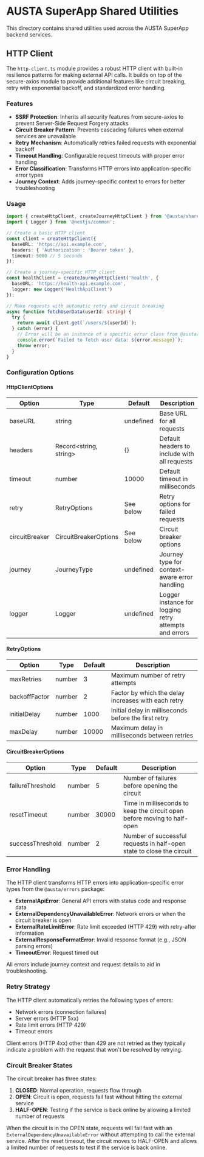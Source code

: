# AUSTA SuperApp Shared Utilities

This directory contains shared utilities used across the AUSTA SuperApp backend services.

## HTTP Client

The `http-client.ts` module provides a robust HTTP client with built-in resilience patterns for making external API calls. It builds on top of the secure-axios module to provide additional features like circuit breaking, retry with exponential backoff, and standardized error handling.

### Features

- **SSRF Protection**: Inherits all security features from secure-axios to prevent Server-Side Request Forgery attacks
- **Circuit Breaker Pattern**: Prevents cascading failures when external services are unavailable
- **Retry Mechanism**: Automatically retries failed requests with exponential backoff
- **Timeout Handling**: Configurable request timeouts with proper error handling
- **Error Classification**: Transforms HTTP errors into application-specific error types
- **Journey Context**: Adds journey-specific context to errors for better troubleshooting

### Usage

```typescript
import { createHttpClient, createJourneyHttpClient } from '@austa/shared/utils/http-client';
import { Logger } from '@nestjs/common';

// Create a basic HTTP client
const client = createHttpClient({
  baseURL: 'https://api.example.com',
  headers: { 'Authorization': 'Bearer token' },
  timeout: 5000 // 5 seconds
});

// Create a journey-specific HTTP client
const healthClient = createJourneyHttpClient('health', {
  baseURL: 'https://health-api.example.com',
  logger: new Logger('HealthApiClient')
});

// Make requests with automatic retry and circuit breaking
async function fetchUserData(userId: string) {
  try {
    return await client.get(`/users/${userId}`);
  } catch (error) {
    // Error will be an instance of a specific error class from @austa/errors
    console.error(`Failed to fetch user data: ${error.message}`);
    throw error;
  }
}
```

### Configuration Options

#### HttpClientOptions

| Option | Type | Default | Description |
|--------|------|---------|-------------|
| baseURL | string | undefined | Base URL for all requests |
| headers | Record<string, string> | {} | Default headers to include with all requests |
| timeout | number | 10000 | Default timeout in milliseconds |
| retry | RetryOptions | See below | Retry options for failed requests |
| circuitBreaker | CircuitBreakerOptions | See below | Circuit breaker options |
| journey | JourneyType | undefined | Journey type for context-aware error handling |
| logger | Logger | undefined | Logger instance for logging retry attempts and errors |

#### RetryOptions

| Option | Type | Default | Description |
|--------|------|---------|-------------|
| maxRetries | number | 3 | Maximum number of retry attempts |
| backoffFactor | number | 2 | Factor by which the delay increases with each retry |
| initialDelay | number | 1000 | Initial delay in milliseconds before the first retry |
| maxDelay | number | 10000 | Maximum delay in milliseconds between retries |

#### CircuitBreakerOptions

| Option | Type | Default | Description |
|--------|------|---------|-------------|
| failureThreshold | number | 5 | Number of failures before opening the circuit |
| resetTimeout | number | 30000 | Time in milliseconds to keep the circuit open before moving to half-open |
| successThreshold | number | 2 | Number of successful requests in half-open state to close the circuit |

### Error Handling

The HTTP client transforms HTTP errors into application-specific error types from the `@austa/errors` package:

- **ExternalApiError**: General API errors with status code and response data
- **ExternalDependencyUnavailableError**: Network errors or when the circuit breaker is open
- **ExternalRateLimitError**: Rate limit exceeded (HTTP 429) with retry-after information
- **ExternalResponseFormatError**: Invalid response format (e.g., JSON parsing errors)
- **TimeoutError**: Request timed out

All errors include journey context and request details to aid in troubleshooting.

### Retry Strategy

The HTTP client automatically retries the following types of errors:

- Network errors (connection failures)
- Server errors (HTTP 5xx)
- Rate limit errors (HTTP 429)
- Timeout errors

Client errors (HTTP 4xx) other than 429 are not retried as they typically indicate a problem with the request that won't be resolved by retrying.

### Circuit Breaker States

The circuit breaker has three states:

1. **CLOSED**: Normal operation, requests flow through
2. **OPEN**: Circuit is open, requests fail fast without hitting the external service
3. **HALF-OPEN**: Testing if the service is back online by allowing a limited number of requests

When the circuit is in the OPEN state, requests will fail fast with an `ExternalDependencyUnavailableError` without attempting to call the external service. After the reset timeout, the circuit moves to HALF-OPEN and allows a limited number of requests to test if the service is back online.